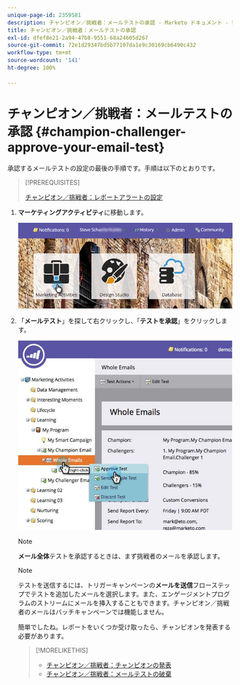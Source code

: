 ```yaml
---
unique-page-id: 2359581
description: チャンピオン／挑戦者：メールテストの承認 - Marketo ドキュメント - 製品ドキュメント
title: チャンピオン／挑戦者：メールテストの承認
exl-id: dfef8e21-2a94-47b8-9551-68a24605d267
source-git-commit: 72e1d29347bd5b77107da1e9c30169cb6490c432
workflow-type: tm+mt
source-wordcount: '141'
ht-degree: 100%

---
```


# チャンピオン／挑戦者：メールテストの承認 {#champion-challenger-approve-your-email-test}

承認するメールテストの設定の最後の手順です。手順は以下のとおりです。

>[!PREREQUISITES]
>
>[チャンピオン／挑戦者：レポートアラートの設定](/help/marketo/product-docs/email-marketing/general/functions-in-the-editor/email-tests-champion-challenger/champion-challenger-configure-report-alerts.md)

1. **マーケティングアクティビティ**&#x200B;に移動します。

   ![](assets/login-marketing-activities-1.png)

1. 「**メールテスト**」を探して右クリックし、「**テストを承認**」をクリックします。

   ![](assets/champion3.jpg)

   >[!NOTE]
   >
   >**メール全体**&#x200B;テストを承認するときは、まず挑戦者のメールを承認します。

   >[!NOTE]
   >
   >テストを送信するには、トリガーキャンペーンの&#x200B;**メールを送信**&#x200B;フローステップでテストを追加したメールを選択します。また、エンゲージメントプログラムのストリームにメールを挿入することもできます。チャンピオン／挑戦者のメールはバッチキャンペーンでは機能しません。

   簡単でしたね。レポートをいくつか受け取ったら、チャンピオンを発表する必要があります。

   >[!MORELIKETHIS]
   >
   >* [チャンピオン／挑戦者：チャンピオンの発表](/help/marketo/product-docs/email-marketing/general/functions-in-the-editor/email-tests-champion-challenger/champion-challenger-declare-a-champion.md)
   >* [チャンピオン／挑戦者：メールテストの破棄](/help/marketo/product-docs/email-marketing/general/functions-in-the-editor/email-tests-champion-challenger/champion-challenger-discard-an-email-test.md)

